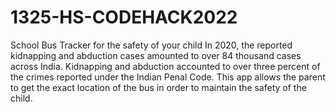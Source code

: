 # 1325-HS-CODEHACK2022
School Bus Tracker for the safety of your child
In 2020, the reported kidnapping and abduction cases amounted to over 84 thousand cases across India. Kidnapping and abduction accounted to over three percent of the crimes reported under the Indian Penal Code.
This app allows the parent to get the exact location of the bus in order to maintain the safety of the child.
